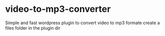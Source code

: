 # video-to-mp3-converter
Simple and fast wordpress plugin to convert video to mp3 formate
create a files folder in the plugin dir 
